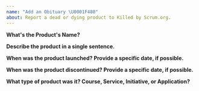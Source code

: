 ```yaml
---
name: "Add an Obituary \U0001F480"
about: Report a dead or dying product to Killed by Scrum.org.
---
```


**What's the Product's Name?**

**Describe the product in a single sentence.**

**When was the product launched? Provide a specific date, if possible.**

**When was the product discontinued? Provide a specific date, if possible.**

**What type of product was it? Course, Service, Initiative, or Application?**
